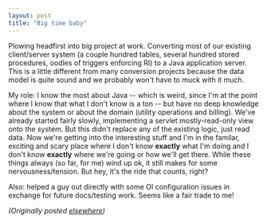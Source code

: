 ```yaml
---
layout: post
title: "Big time baby"
---
```




<p>Plowing headfirst into big project at work. Converting most of our existing client/server system (a couple hundred tables, several hundred stored procedures, oodles of triggers enforcing RI) to a Java application server. This is a little different from many conversion projects because the data model is quite sound and we probably won't have to muck with it much.</p>

<p>My role: I know the most about Java -- which is weird, since I'm at the point where I know that what I don't know is a ton -- but have no deep knowledge about the system or about the domain (utility operations and billing). We've already started fairly slowly, implementing a servlet mostly-read-only view onto the system. But this didn't replace any of the existing logic, just read data. Now we're getting into the interesting stuff and I'm in the familar, exciting and scary place where I don't know <b>exactly</b> what I'm doing and I don't know <b>exactly</b> where we're going or how we'll get there. While these things always (so far, for me) wind up ok, it still makes for some nervousness/tension. But hey, it's the ride that counts, right?</p>

<p>Also: helped a guy out directly with some OI configuration issues in exchange for future docs/testing work. Seems like a fair trade to me!</p>


<p><em>(Originally posted <a href="http://use.perl.org/~lachoy/journal/3338">elsewhere</a>)</em></p>


